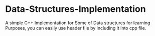 # Data-Structures-Implementation
A simple C++ Implementation for Some of Data structures for learning Purposes, you can easily use header file by including it into cpp file.
